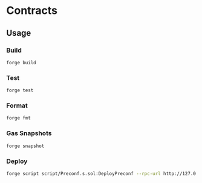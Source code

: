 # Contracts

## Usage

### Build

```shell
forge build
```

### Test

```shell
forge test
```

### Format

```shell
forge fmt
```

### Gas Snapshots

```shell
forge snapshot
```

### Deploy

```bash
forge script script/Preconf.s.sol:DeployPreconf --rpc-url http://127.0.0.1:8545 --broadcast
```